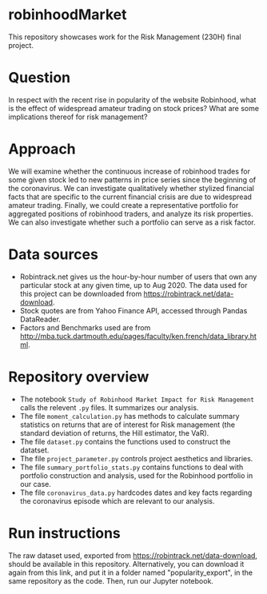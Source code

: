 # robinhoodMarket
This repository showcases work for the Risk Management (230H) final project.

# Question
In respect with the recent rise in popularity of the website Robinhood, what is the effect of widespread amateur trading on stock prices? What are some implications thereof for risk management?

# Approach
We will examine whether the continuous increase of robinhood trades for some given stock led to new patterns in price series since the beginning of the coronavirus. We can investigate qualitatively whether stylized financial facts that are specific to the current 
financial crisis are due to widespread amateur trading.
Finally, we could create a representative portfolio for aggregated positions of robinhood traders, and analyze its risk properties. We can also investigate whether such a portfolio can serve as a risk factor.

# Data sources
* Robintrack.net gives us the hour-by-hour number of users that own any particular stock at any given time, up to Aug 2020.
The data used for this project can be downloaded from https://robintrack.net/data-download.
* Stock quotes are from Yahoo Finance API, accessed through Pandas DataReader.
* Factors and Benchmarks used are from http://mba.tuck.dartmouth.edu/pages/faculty/ken.french/data_library.html.

# Repository overview
* The notebook `Study of Robinhood Market Impact for Risk Management` calls the relevent `.py` files. It summarizes our analysis.
* The file ```moment_calculation.py``` has methods to calculate summary statistics on returns that are of interest for Risk management
(the standard deviation of returns, the Hill estimator, the VaR).
* The file `dataset.py` contains the functions used to construct the datatset.
* The file `project_parameter.py` controls project aesthetics and libraries.
* The file `summary_portfolio_stats.py` contains functions to deal with portfolio construction and analysis, used for the Robinhood portfolio in our case.
* The file `coronavirus_data.py` hardcodes dates and key facts regarding the coronavirus episode which are relevant to our analysis.


# Run instructions
The raw dataset used, exported from https://robintrack.net/data-download, should be available in this repository. Alternatively, you can download it 
again from this link, and put it in a folder named "popularity_export", in the same repository as the code. Then, run our Jupyter notebook.
